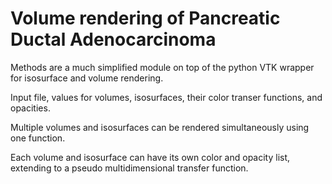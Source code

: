 # Volume rendering of Pancreatic Ductal Adenocarcinoma

Methods are a much simplified module on top of the python VTK wrapper for isosurface and volume rendering.

Input file, values for volumes, isosurfaces, their color transer functions, and opacities.

Multiple volumes and isosurfaces can be rendered simultaneously using one function.

Each volume and isosurface can have its own color and opacity list, extending to a pseudo multidimensional transfer function.
